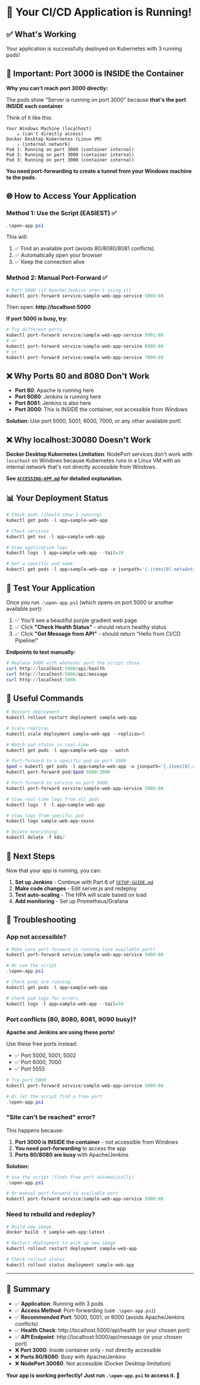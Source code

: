 # 🎉 Your CI/CD Application is Running!

## ✅ What's Working

Your application is successfully deployed on Kubernetes with 3 running pods!

## 🚨 Important: Port 3000 is INSIDE the Container

**Why you can't reach port 3000 directly:**

The pods show "Server is running on port 3000" because **that's the port INSIDE each container**. 

Think of it like this:
```
Your Windows Machine (localhost)
    ↓ (can't directly access)
Docker Desktop Kubernetes (Linux VM)
    ↓ (internal network)
Pod 1: Running on port 3000 (container internal)
Pod 2: Running on port 3000 (container internal)
Pod 3: Running on port 3000 (container internal)
```

**You need port-forwarding to create a tunnel from your Windows machine to the pods.**

## 🌐 How to Access Your Application

### **Method 1: Use the Script (EASIEST) ✅**

```powershell
.\open-app.ps1
```

This will:
1. ✅ Find an available port (avoids 80/8080/8081 conflicts)
2. ✅ Automatically open your browser
3. ✅ Keep the connection alive

### **Method 2: Manual Port-Forward ✅**

```powershell
# Port 5000 (if Apache/Jenkins aren't using it)
kubectl port-forward service/sample-web-app-service 5000:80
```

Then open: **http://localhost:5000**

**If port 5000 is busy, try:**
```powershell
# Try different ports
kubectl port-forward service/sample-web-app-service 5001:80
# or
kubectl port-forward service/sample-web-app-service 6000:80
# or
kubectl port-forward service/sample-web-app-service 7000:80
```

## ❌ Why Ports 80 and 8080 Don't Work

- **Port 80**: Apache is running here
- **Port 8080**: Jenkins is running here
- **Port 8081**: Jenkins is also here
- **Port 3000**: This is INSIDE the container, not accessible from Windows

**Solution**: Use port 5000, 5001, 6000, 7000, or any other available port!

## ❌ Why localhost:30080 Doesn't Work

**Docker Desktop Kubernetes Limitation**: NodePort services don't work with `localhost` on Windows because Kubernetes runs in a Linux VM with an internal network that's not directly accessible from Windows.

**See [`ACCESSING-APP.md`](ACCESSING-APP.md) for detailed explanation.**

## 📊 Your Deployment Status

```powershell
# Check pods (should show 3 running)
kubectl get pods -l app=sample-web-app

# Check services
kubectl get svc -l app=sample-web-app

# View application logs
kubectl logs -l app=sample-web-app --tail=20

# Get a specific pod name
kubectl get pods -l app=sample-web-app -o jsonpath='{.items[0].metadata.name}'
```

## 🎯 Test Your Application

Once you run `.\open-app.ps1` (which opens on port 5000 or another available port):

1. ✅ You'll see a beautiful purple gradient web page
2. ✅ Click **"Check Health Status"** - should return healthy status
3. ✅ Click **"Get Message from API"** - should return "Hello from CI/CD Pipeline!"

**Endpoints to test manually:**
```powershell
# Replace 5000 with whatever port the script chose
curl http://localhost:5000/api/health
curl http://localhost:5000/api/message
curl http://localhost:5000
```

## 🔧 Useful Commands

```powershell
# Restart deployment
kubectl rollout restart deployment sample-web-app

# Scale replicas
kubectl scale deployment sample-web-app --replicas=5

# Watch pod status in real-time
kubectl get pods -l app=sample-web-app --watch

# Port-forward to a specific pod on port 5000
$pod = kubectl get pods -l app=sample-web-app -o jsonpath='{.items[0].metadata.name}'
kubectl port-forward pod/$pod 5000:3000

# Port-forward to service on port 5000
kubectl port-forward service/sample-web-app-service 5000:80

# View real-time logs from all pods
kubectl logs -f -l app=sample-web-app

# View logs from specific pod
kubectl logs sample-web-app-xxxxx

# Delete everything
kubectl delete -f k8s/
```

## 🚀 Next Steps

Now that your app is running, you can:

1. **Set up Jenkins** - Continue with Part 6 of [`SETUP-GUIDE.md`](SETUP-GUIDE.md )
2. **Make code changes** - Edit server.js and redeploy
3. **Test auto-scaling** - The HPA will scale based on load
4. **Add monitoring** - Set up Prometheus/Grafana

## 🐛 Troubleshooting

### App not accessible?
```powershell
# Make sure port-forward is running (use available port)
kubectl port-forward service/sample-web-app-service 5000:80

# Or use the script
.\open-app.ps1

# Check pods are running
kubectl get pods -l app=sample-web-app

# Check pod logs for errors
kubectl logs -l app=sample-web-app --tail=50
```

### Port conflicts (80, 8080, 8081, 9090 busy)?
**Apache and Jenkins are using these ports!**

Use these free ports instead:
- ✅ Port 5000, 5001, 5002
- ✅ Port 6000, 7000
- ✅ Port 5555

```powershell
# Try port 5000
kubectl port-forward service/sample-web-app-service 5000:80

# Or let the script find a free port
.\open-app.ps1
```

### "Site can't be reached" error?
This happens because:
1. **Port 3000 is INSIDE the container** - not accessible from Windows
2. **You need port-forwarding** to access the app
3. **Ports 80/8080 are busy** with Apache/Jenkins

**Solution:**
```powershell
# Use the script (finds free port automatically)
.\open-app.ps1

# Or manual port-forward to available port
kubectl port-forward service/sample-web-app-service 5000:80
```

### Need to rebuild and redeploy?
```powershell
# Build new image
docker build -t sample-web-app:latest .

# Restart deployment to pick up new image
kubectl rollout restart deployment sample-web-app

# Check rollout status
kubectl rollout status deployment sample-web-app
```

---

## 📝 Summary

- ✅ **Application**: Running with 3 pods
- ✅ **Access Method**: Port-forwarding (use `.\open-app.ps1`)
- ✅ **Recommended Port**: 5000, 5001, or 6000 (avoids Apache/Jenkins conflicts)
- ✅ **Health Check**: http://localhost:5000/api/health (or your chosen port)
- ✅ **API Endpoint**: http://localhost:5000/api/message (or your chosen port)
- ❌ **Port 3000**: Inside container only - not directly accessible
- ❌ **Ports 80/8080**: Busy with Apache/Jenkins
- ❌ **NodePort 30080**: Not accessible (Docker Desktop limitation)

**Your app is working perfectly! Just run `.\open-app.ps1` to access it. 🎉**
